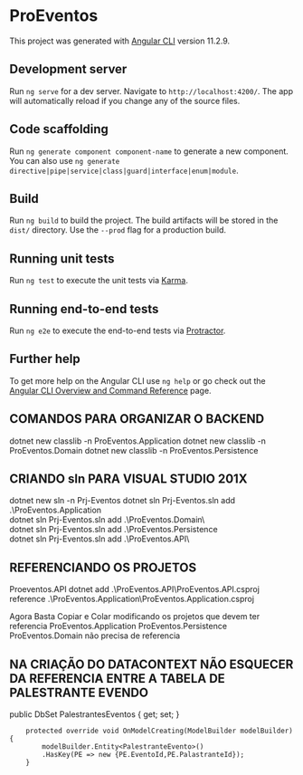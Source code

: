 # ProEventos

This project was generated with [Angular CLI](https://github.com/angular/angular-cli) version 11.2.9.

## Development server

Run `ng serve` for a dev server. Navigate to `http://localhost:4200/`. The app will automatically reload if you change any of the source files.

## Code scaffolding

Run `ng generate component component-name` to generate a new component. You can also use `ng generate directive|pipe|service|class|guard|interface|enum|module`.

## Build

Run `ng build` to build the project. The build artifacts will be stored in the `dist/` directory. Use the `--prod` flag for a production build.

## Running unit tests

Run `ng test` to execute the unit tests via [Karma](https://karma-runner.github.io).

## Running end-to-end tests

Run `ng e2e` to execute the end-to-end tests via [Protractor](http://www.protractortest.org/).

## Further help

To get more help on the Angular CLI use `ng help` or go check out the [Angular CLI Overview and Command Reference](https://angular.io/cli) page.

## COMANDOS PARA ORGANIZAR O BACKEND
dotnet new classlib -n ProEventos.Application
dotnet new classlib -n ProEventos.Domain
dotnet new classlib -n ProEventos.Persistence
## CRIANDO sln PARA VISUAL STUDIO 201X
dotnet new sln -n Prj-Eventos
dotnet sln Prj-Eventos.sln add .\ProEventos.Application\
dotnet sln Prj-Eventos.sln add .\ProEventos.Domain\  
dotnet sln Prj-Eventos.sln add .\ProEventos.Persistence\
dotnet sln Prj-Eventos.sln add .\ProEventos.API\  

## REFERENCIANDO OS PROJETOS 
Proeventos.API
    dotnet add .\ProEventos.API\ProEventos.API.csproj reference .\ProEventos.Application\ProEventos.Application.csproj

Agora Basta Copiar e Colar modificando os projetos que devem ter referencia
    ProEventos.Application 
    <ItemGroup>
        <ProjectReference Include="..\ProEventos.Application\ProEventos.Application.csproj" />
    </ItemGroup>
    ProEventos.Persistence
    <ItemGroup>
        <ProjectReference Include="..\ProEventos.Domain\ProEventos.Domain.csproj" />
    </ItemGroup>
ProEventos.Domain não precisa de referencia

## NA CRIAÇÃO DO DATACONTEXT NÃO ESQUECER DA REFERENCIA ENTRE A TABELA DE PALESTRANTE EVENDO
public DbSet<PalestranteEvento> PalestrantesEventos { get; set; }

        protected override void OnModelCreating(ModelBuilder modelBuilder){
            modelBuilder.Entity<PalestranteEvento>()
            .HasKey(PE => new {PE.EventoId,PE.PalastranteId});
        }
        